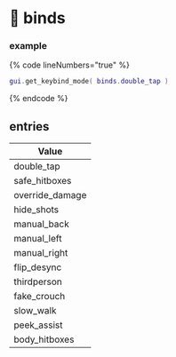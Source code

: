# 📃 binds

### example <a href="#example" id="example"></a>

{% code lineNumbers="true" %}
```lua
gui.get_keybind_mode( binds.double_tap )
```
{% endcode %}

## entries <a href="#entries" id="entries"></a>

| Value            |
| ---------------- |
| double\_tap      |
| safe\_hitboxes   |
| override\_damage |
| hide\_shots      |
| manual\_back     |
| manual\_left     |
| manual\_right    |
| flip\_desync     |
| thirdperson      |
| fake\_crouch     |
| slow\_walk       |
| peek\_assist     |
| body\_hitboxes   |
